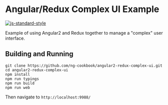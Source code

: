 
# Angular/Redux Complex UI Example
[![js-standard-style](https://img.shields.io/badge/code%20style-standard-brightgreen.svg)](http://standardjs.com/)

Example of using Angular2 and Redux together to manage a "complex" user interface.

## Building and Running

```
git clone https://github.com/ng-cookbook/angular2-redux-complex-ui.git
cd angular2-redux-complex-ui
npm install
npm run typings
npm run build
npm run web
```

Then navigate to `http://localhost:9988/`

